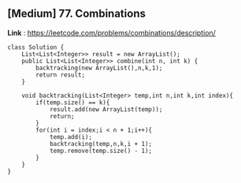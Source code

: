 ## [Medium] 77. Combinations
**Link** : https://leetcode.com/problems/combinations/description/
```
class Solution {
    List<List<Integer>> result = new ArrayList();
    public List<List<Integer>> combine(int n, int k) {
        backtracking(new ArrayList(),n,k,1);
        return result;
    }

    void backtracking(List<Integer> temp,int n,int k,int index){
        if(temp.size() == k){
            result.add(new ArrayList(temp));
            return;
        }
        for(int i = index;i < n + 1;i++){
            temp.add(i);
            backtracking(temp,n,k,i + 1);
            temp.remove(temp.size() - 1);
        }
    }  
}
```
